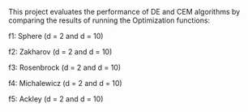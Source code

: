 This project evaluates the performance of DE and CEM algorithms by comparing the results of running the Optimization functions: 

f1: Sphere (d = 2 and d = 10)

f2: Zakharov (d = 2 and d = 10)

f3: Rosenbrock (d = 2 and d = 10)

f4: Michalewicz (d = 2 and d = 10)

f5: Ackley (d = 2 and d = 10)
